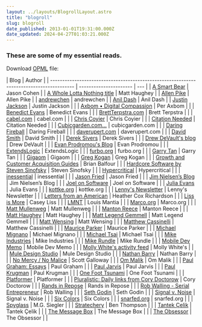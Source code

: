 ```yaml
---
layout: ../layouts/BlogrollLayout.astro
title: "blogroll"
slug: blogroll
date_published: 2013-01-01T19:31:00.000Z
date_updated: 2024-04-27T01:03:21.000Z
---
```


### These are some of my essential reads.

Download <a href="../jesses-essential-reads.opml" download>OPML</a> file:

| Blog                                                                                     | Author                 |
| ---------------------------------------------------------------------------------------- | ---------------------- | --- |
| [A Smart Bear](https://longform.asmartbear.com/)                                         | Jason Cohen            |
| [A Whole Lotta Nothing title](https://a.wholelottanothing.org/)                          | Matt Haughey           |
| [Allen Pike](https://feeds.allenpike.com/feed/)                                          | Allen Pike             |
| [andrewchen](https://andrewchen.com/)                                                    | andrewchen             |
| [Anil Dash](https://www.anildash.com/rss)                                                | Anil Dash              |
| [Justin Jackson](https://justinjackson.ca/)                                              | Justin Jackson         |     |
| [Axbom • Digital Compassion](https://axbom.com/)                                         | Per Axbom              |     |
| [Benedict Evans](https://www.ben-evans.com/benedictevans?format=rss)                     | Benedict Evans         |     |
| [BrettTerpstra.com](https://brettterpstra.com/)                                          | Brett Terpstra         |     |
| [cabel.com](https://cabel.com/)                                                          | cabel.com              |     |
| [Chris Coyier](https://chriscoyier.net/)                                                 | Chris Coyier           |     |
| [Citation Needed](https://www.citationneeded.news/)                                      | Citation Needed        |     |
| [Cubicgarden.com…](https://cubicgarden.com/)                                             | cubicgarden.com        |     |
| [Daring Fireball](https://daringfireball.net/)                                           | Daring Fireball        |     |
| [daverupert.com](https://daverupert.com/)                                                | daverupert.com         |     |
| [David Smith](https://david-smith.org/)                                                  | David Smith            |     |
| [Derek Sivers](https://sivers.org/)                                                      | Derek Sivers           |     |
| [Drew DeVault's blog](https://drewdevault.com/)                                          | Drew DeVault           |     |
| [Evan Prodromou's Blog](https://evanp.me/)                                               | Evan Prodromou         |     |
| [ExtendsLogic](http://www.extendslogic.com/)                                             | ExtendsLogic           |     |
| [furbo.org](https://furbo.org/)                                                          | furbo.org              |     |
| [Garry Tan](https://www.youtube.com/channel/UCIBgYfDjtWlbJhg--Z4sOgQ)                    | Garry Tan              |     |
| [Gigaom](https://gigaom.com/)                                                            | Gigaom                 |     |
| [Greg Kogan](https://gregkogan.com/)                                                     | Greg Kogan             |     |
| [Growth and Customer Acquisition Guides](https://brianbalfour.com/essays/)               | Brian Balfour          |     |
| [Hardcore Software by Steven Sinofsky](https://hardcoresoftware.learningbyshipping.com/) | Steven Sinofsky        |     |
| [Hypercritical](http://hypercritical.co/)                                                | Hypercritical          |     |
| [inessential](https://inessential.com/)                                                  | inessential            |     |
| [Jason Fried](https://world.hey.com/jason)                                               | Jason Fried            |     |
| [Jim Nielsen’s Blog](https://blog.jim-nielsen.com/)                                      | Jim Nielsen’s Blog     |     |
| [Joel on Software](https://www.joelonsoftware.com/)                                      | Joel on Software       |     |
| [Julia Evans](https://jvns.ca/atom.xml)                                                  | Julia Evans            |     |
| [kottke.org](https://kottke.org/)                                                        | kottke.org             |     |
| [Lenny's Newsletter](https://www.lennysnewsletter.com/)                                  | Lenny's Newsletter     |     |
| [Letters from an American](https://heathercoxrichardson.substack.com/)                   | Heather Cox Richardson |     |
| [Liss is More](https://www.caseyliss.com/)                                               | Casey Liss             |     |
| [LMNT](https://lmnt.me/)                                                                 | Louis Mantia           |     |
| [Marco.org](https://marco.org/)                                                          | Marco.org              |     |
| [Matt Mullenweg](https://ma.tt/)                                                         | Matt Mullenweg         |     |
| [Manton Reece](https://www.manton.org/)                                                  | Manton Reece           |     |
| [Matt Haughey](https://a.wholelottanothing.org/)                                         | Matt Haughey           |     |
| [Matt Legend Gemmell](https://mattgemmell.com/)                                          | Matt Legend Gemmell    |     |
| [Matt Wensing](https://www.mattwensing.com/)                                             | Matt Wensing           |     |
| [Matthew Cassinelli](https://matthewcassinelli.com/)                                     | Matthew Cassinelli     |     |
| [Maurice Parker](https://vincode.io/)                                                    | Maurice Parker         |     |
| [Michael Mignano](https://mignano.co/)                                                   | Michael Mignano        |     |
| [Michael Tsai](https://mjtsai.com/blog)                                                  | Michael Tsai           |     |
| [Mike Industries](https://mikeindustries.com/blog/)                                      | Mike Industries        |     |
| [Mike Rundle](https://rundle.com/)                                                       | Mike Rundle            |     |
| [Mobile Dev Memo](https://mobiledevmemo.com/feed/)                                       | Mobile Dev Memo        |     |
| [Molly White's activity feed](https://www.mollywhite.net/feed/feed.xml)                  | Molly White's          |     |
| [Mule Design Studio](https://muledesign.com/)                                            | Mule Design Studio     |     |
| [Nathan Barry](https://nathanbarry.com/)                                                 | Nathan Barry           |     |
| [No Mercy / No Malice](https://www.profgalloway.com/)                                    | Scott Galloway         |     |
| [Om Malik](https://om.co/)                                                               | Om Malik               |     |
| [Paul Graham: Essays](http://www.paulgraham.com/articles.html)                           | Paul Graham            |     |
| [Paul Jarvis](https://pjrvs.com/)                                                        | Paul Jarvis            |     |
| [Paul Krugman](https://www.nytimes.com/column/paul-krugman)                              | Paul Krugman           |     |
| [One Foot Tsunami](https://onefoottsunami.com/)                                          | One Foot Tsunami       |     |
| [Platformer](https://www.platformer.news/)                                               | Platformer             |     |
| [Pluralistic: Daily links from Cory Doctorow](https://pluralistic.net/)                  | Cory Doctorow          |     |
| [Rands in Repose](https://randsinrepose.com/)                                            | Rands in Repose        |     |
| [Rob Walling - Serial Entrepreneur](https://robwalling.com/)                             | Rob Walling            |     |
| [Seth Godin](https://seths.blog/rss.xml")                                                | Seth Godin             |     |
| [Signal v. Noise](https://m.signalvnoise.com/feed/)                                      | Signal v. Noise        |     |
| [Six Colors](https://sixcolors.com/)                                                     | Six Colors             |     |
| [snarfed.org](https://snarfed.org/)                                                      | snarfed.org            |     |
| [Spyglass](https://spyglass.org/)                                                        | M.G. Siegler           |     |
| [Stratechery](https://stratechery.com/)                                                  | Ben Thompson           |     |
| [Tantek Çelik](https://tantek.com/updates.atom)                                          | Tantek Çelik           |     |
| [The Message Box](https://www.messageboxnews.com/)                                       | The Message Box        |     |
| [The Obsessor](https://www.theobsessor.com/rss/)                                         | The Obsessor           |     |

